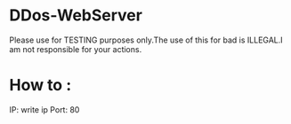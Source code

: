 # DDos-WebServer


Please use for TESTING purposes only.The use of this for bad is ILLEGAL.I am not responsible for your actions.


# How to :
IP: write ip
Port: 80
